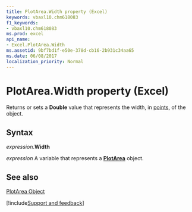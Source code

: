 ```yaml
---
title: PlotArea.Width property (Excel)
keywords: vbaxl10.chm618083
f1_keywords:
- vbaxl10.chm618083
ms.prod: excel
api_name:
- Excel.PlotArea.Width
ms.assetid: 9bf7bd1f-e50e-378d-cb16-2b931c34aa65
ms.date: 06/08/2017
localization_priority: Normal
---
```



# PlotArea.Width property (Excel)

Returns or sets a  **Double** value that represents the width, in [points](../language/glossary/vbe-glossary.md#point), of the object.


## Syntax

_expression_.**Width**

_expression_ A variable that represents a **[PlotArea](Excel.PlotArea(object).md)** object.


## See also


[PlotArea Object](Excel.PlotArea(object).md)

[!include[Support and feedback](~/includes/feedback-boilerplate.md)]
